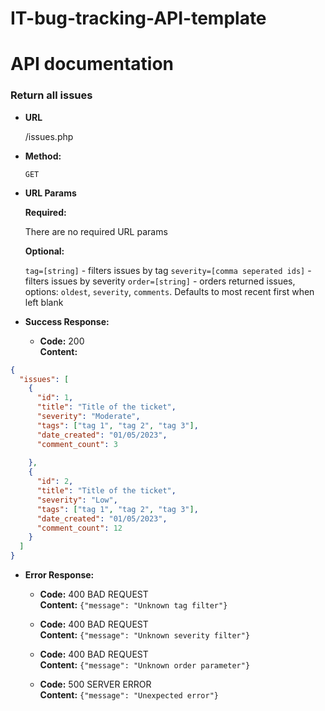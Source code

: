 # IT-bug-tracking-API-template

# API documentation

### Return all issues

* **URL**

  /issues.php

* **Method:**

  `GET`

* **URL Params**

  **Required:**

  There are no required URL params

  **Optional:**
  
  `tag=[string]` - filters issues by tag
  `severity=[comma seperated ids]` - filters issues by severity
  `order=[string]` - orders returned issues, options: `oldest`, `severity`, `comments`. Defaults to most recent first when left blank
  
* **Success Response:**

    * **Code:** 200 <br />
      **Content:** <br />

```json
{
  "issues": [
    {
      "id": 1,
      "title": "Title of the ticket",
      "severity": "Moderate",
      "tags": ["tag 1", "tag 2", "tag 3"],
      "date_created": "01/05/2023",
      "comment_count": 3
      
    },
    {
      "id": 2,
      "title": "Title of the ticket",
      "severity": "Low",
      "tags": ["tag 1", "tag 2", "tag 3"],
      "date_created": "01/05/2023",
      "comment_count": 12
    }
  ]
}
```

* **Error Response:**

  * **Code:** 400 BAD REQUEST <br />
    **Content:** `{"message": "Unknown tag filter"}`

  * **Code:** 400 BAD REQUEST <br />
    **Content:** `{"message": "Unknown severity filter"}`

  * **Code:** 400 BAD REQUEST <br />
    **Content:** `{"message": "Unknown order parameter"}`

  * **Code:** 500 SERVER ERROR <br />
    **Content:** `{"message": "Unexpected error"}`
